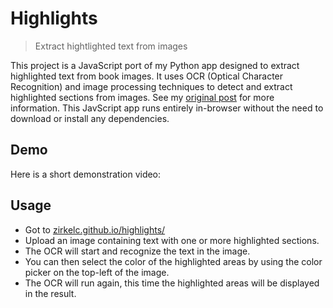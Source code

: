 # Highlights
> Extract hightlighted text from images

This project is a JavaScript port of my Python app designed to extract highlighted text from book images. It uses OCR (Optical Character Recognition) and image processing techniques to detect and extract highlighted sections from images. See my [original post](https://dev.to/zirkelc/extract-highlighted-text-from-a-book-using-python-e15) for more information. This JavScript app runs entirely in-browser without the need to download or install any dependencies.

## Demo
Here is a short demonstration video:


## Usage
- Got to [zirkelc.github.io/highlights/](https://zirkelc.github.io/highlights/)
- Upload an image containing text with one or more highlighted sections.
- The OCR will start and recognize the text in the image.
- You can then select the color of the highlighted areas by using the color picker on the top-left of the image.
- The OCR will run again, this time the highlighted areas will be displayed in the result.
